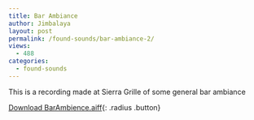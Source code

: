 ```yaml
---
title: Bar Ambiance
author: Jimbalaya
layout: post
permalink: /found-sounds/bar-ambiance-2/
views:
  - 488
categories:
  - found-sounds
---
```


This is a recording made at Sierra Grille of some general bar ambiance

<p><audio src='/audio/foundsounds/BarAmbience.aiff' preload='auto' /></p>

[Download BarAmbience.aiff][2]{: .radius .button}

 [2]: /audio/foundsounds/BarAmbience.aiff
